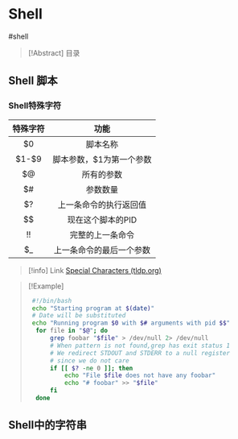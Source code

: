 # Shell
#shell

> [!Abstract] 目录
> 

## Shell 脚本
### Shell特殊字符

|  特殊字符   |      功能       |
| :-----: | :-----------: |
|   $0    |     脚本名称      |
| \$1-\$9 | 脚本参数，$1为第一个参数 |
|   $@    |     所有的参数     |
|   $#    |     参数数量      |
|   $?    |  上一条命令的执行返回值  |
|   \$$   |  现在这个脚本的PID   |
| !!<br>  |   完整的上一条命令    |
|   $_    | 上一条命令的最后一个参数  |

> [!info] Link
> [Special Characters (tldp.org)](https://tldp.org/LDP/abs/html/special-chars.html)

> [!Example]
> 
> ```bash
>  #!/bin/bash 
>  echo "Starting program at $(date)" 
>  # Date will be substituted 
>  echo "Running program $0 with $# arguments with pid $$" 
>  	for file in "$@"; do 
>  		grep foobar "$file" > /dev/null 2> /dev/null 
>  		# When pattern is not found,grep has exit status 1 
>  		# We redirect STDOUT and STDERR to a null register
>  		# since we do not care 
>  		if [[ $? -ne 0 ]]; then 
>  			echo "File $file does not have any foobar" 
>  			echo "# foobar" >> "$file" 
>  		fi 
>  	done
> ```


## Shell中的字符串